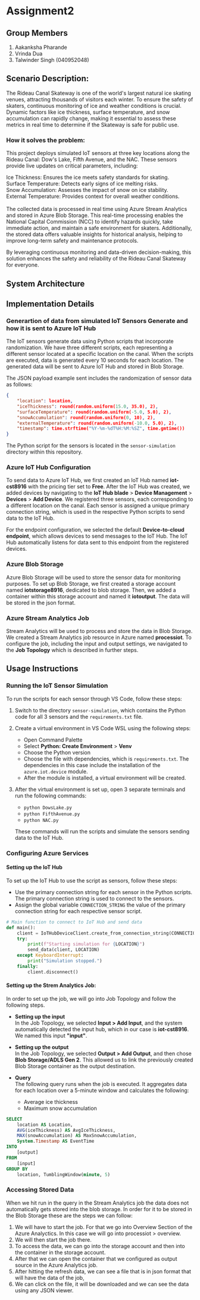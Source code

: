 # Assignment2
## Group Members
1. Aakanksha Pharande
2. Vrinda Dua
3. Talwinder Singh (040952048)

## Scenario Description:
The Rideau Canal Skateway is one of the world's largest natural ice skating venues, attracting thousands of visitors each winter. To ensure the safety of skaters, continuous monitoring of ice and weather conditions is crucial. Dynamic factors like ice thickness, surface temperature, and snow accumulation can rapidly change, making it essential to assess these metrics in real time to determine if the Skateway is safe for public use.
### How it solves the problem:
This project deploys simulated IoT sensors at three key locations along the Rideau Canal: Dow's Lake, Fifth Avenue, and the NAC. These sensors provide live updates on critical parameters, including:

Ice Thickness: Ensures the ice meets safety standards for skating. <br>
Surface Temperature: Detects early signs of ice melting risks. <br>
Snow Accumulation: Assesses the impact of snow on ice stability. <br>
External Temperature: Provides context for overall weather conditions. <br>
<br>
The collected data is processed in real time using Azure Stream Analytics and stored in Azure Blob Storage. This real-time processing enables the National Capital Commission (NCC) to identify hazards quickly, take immediate action, and maintain a safe environment for skaters. Additionally, the stored data offers valuable insights for historical analysis, helping to improve long-term safety and maintenance protocols.

By leveraging continuous monitoring and data-driven decision-making, this solution enhances the safety and reliability of the Rideau Canal Skateway for everyone.

## System Architecture

## Implementation Details

### Generartion of data from simulated IoT Sensors Generate and how it is sent to Azure IoT Hub
The IoT sensors generate data using Python scripts that incorporate randomization. We have three different scripts, each representing a different sensor located at a specific location on the canal. When the scripts are executed, data is generated every 10 seconds for each location. The generated data will be sent to Azure IoT Hub and stored in Blob Storage.

The JSON payload example sent includes the randomization of sensor data as follows:

```json
{
    "location": location,
    "iceThickness": round(random.uniform(15.0, 35.0), 2),
    "surfaceTemperature": round(random.uniform(-5.0, 5.0), 2),
    "snowAccumulation": round(random.uniform(0, 10), 2),
    "externalTemperature": round(random.uniform(-10.0, 5.0), 2),
    "timestamp": time.strftime("%Y-%m-%dT%H:%M:%SZ", time.gmtime())
}
```

The Python script for the sensors is located in the `sensor-simulation` directory within this repository.

### Azure IoT Hub Configuration
To send data to Azure IoT Hub, we first created an IoT Hub named **iot-cst8916** with the pricing tier set to **Free**. After the IoT Hub was created, we added devices by navigating to the **IoT Hub blade** > **Device Management** > **Devices** > **Add Device**. We registered three sensors, each corresponding to a different location on the canal. Each sensor is assigned a unique primary connection string, which is used in the respective Python scripts to send data to the IoT Hub.

For the endpoint configuration, we selected the default **Device-to-cloud endpoint**, which allows devices to send messages to the IoT Hub. The IoT Hub automatically listens for data sent to this endpoint from the registered devices.

### Azure Blob Storage
Azure Blob Storage will be used to store the sensor data for monitoring purposes. To set up Blob Storage, we first created a storage account named **iotstorage8916**, dedicated to blob storage. Then, we added a container within this storage account and named it **iotoutput**. The data will be stored in the json format. 

### Azure Stream Analytics Job
Stream Analytics will be used to process and store the data in Blob Storage. We created a Stream Analytics job resource in Azure named **processiot**. To configure the job, including the input and output settings, we navigated to the **Job Topology** which is described in further steps.

## Usage Instructions

### Running the IoT Sensor Simulation
To run the scripts for each sensor through VS Code, follow these steps:

1. Switch to the directory `sensor-simulation`, which contains the Python code for all 3 sensors and the `requirements.txt` file.
2. Create a virtual environment in VS Code WSL using the following steps:
    - Open Command Palette
    - Select **Python: Create Environment** > **Venv**
    - Choose the Python version
    - Choose the file with dependencies, which is `requirements.txt`. The dependencies in this case include the installation of the `azure.iot.device` module.
    - After the module is installed, a virtual environment will be created.
3. After the virtual environment is set up, open 3 separate terminals and run the following commands:
    - `python DowsLake.py`
    - `python FifthAvenue.py`
    - `python NAC.py`
    
    These commands will run the scripts and simulate the sensors sending data to the IoT Hub.

### Configuring Azure Services

#### Setting up the IoT Hub
To set up the IoT Hub to use the script as sensors, follow these steps:

- Use the primary connection string for each sensor in the Python scripts. The primary connection string is used to connect to the sensors.
- Assign the global variable `CONNECTION_STRING` the value of the primary connection string for each respective sensor script.

```python
# Main function to connect to IoT Hub and send data
def main():
    client = IoTHubDeviceClient.create_from_connection_string(CONNECTION_STRING)
    try:
        print(f"Starting simulation for {LOCATION}")
        send_data(client, LOCATION)
    except KeyboardInterrupt:
        print("Simulation stopped.")
    finally:
        client.disconnect()
```
#### Setting up the Strem Analytics Job: 
In order to set up the job, we will go into Job Topology and follow the following steps.
- **Setting up the input**  
  In the Job Topology, we selected **Input > Add Input**, and the system automatically detected the input hub, which in our case is **iot-cst8916**. We named this input **"input"**.

- **Setting up the output**  
  In the Job Topology, we selected **Output > Add Output**, and then chose **Blob Storage/ADLS Gen 2**. This allowed us to link the previously created Blob Storage container as the output destination.

- **Query**  
  The following query runs when the job is executed. It aggregates data for each location over a 5-minute window and calculates the following:
  - Average ice thickness
  - Maximum snow accumulation

```sql
SELECT
    location AS Location,
    AVG(iceThickness) AS AvgIceThickness,
    MAX(snowAccumulation) AS MaxSnowAccumulation,
    System.Timestamp AS EventTime
INTO
    [output]
FROM
    [input]
GROUP BY
    location, TumblingWindow(minute, 5)
```
### Accessing Stored Data

When we hit run in the query in the Stream Analytics job the data does not automatically gets stored into the blob storage. In order for it to be stored in the Blob Storage these are the steps we can follow:

1. We will have to start the job. For that we go into Overview Section of the Azure Analyctics. In this case we will go into processiot > overview.
2. We will then start the job there.
3. To access the data, we can go into the storage account and then into the container in the storage account.
4. After that we can open the container that we configured as output source in the Azure Analytics job.
5. After hitting the refresh data, we can see a file that is in json format that will have the data of the job,
6. We can click on the file, it will be downloaded and we can see the data using any JSON viewer.



